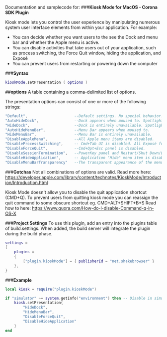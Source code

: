 
Documentation and samplecode for:
###**Kiosk Mode for MacOS - Corona SDK Plugin**

Kiosk mode lets you control the user experience by manipulating numerous system user interface elements from within your application. For example:

* You can decide whether you want users to the see the Dock and menu bar and whether the Apple menu is active.
* You can disable activities that take users out of your application, such as process switching, the Force Quit window, hiding the application, and Exposé
* You can prevent users from restarting or powering down the computer

###**Syntax**
```lua
kioskMode.setPresentation ( options )
```

##**options**
A table containing a comma-delimited list of options.

The presentation options can consist of one or more of the following strings:
```lua
"Default",                     --Default settings. No special behavior.
"AutoHideDock",                --Dock appears when moused to. Spotlight menu is disabled.
"HideDock",                    --Dock is entirely unavailable. Spotlight menu is disabled.
"AutoHideMenuBar",             --Menu Bar appears when moused to.
"HideMenuBar",                 --Menu Bar is entirely unavailable.
"DisableAppleMenu",            --All Apple menu items are disabled.
"DisableProcessSwitching",     -- Cmd+Tab UI is disabled. All Exposé functionality is also disabled.
"DisableForceQuit",            --Cmd+Opt+Esc panel is disabled.
"DisableSessionTermination",   --PowerKey panel and Restart/Shut Down/Log Out are disabled.
"DisableHideApplication",      -- Application "Hide" menu item is disabled.
"DisableMenuBarTransparency"   --The transparent appearance of the menu bar is disabled.
```

###**Gotchas**
Not all combinations of options are valid. Read more here:
https://developer.apple.com/library/content/technotes/KioskMode/Introduction/Introduction.html

Kiosk Mode doesn't allow you to disable the quit application shortcut (CMD+Q).
To prevent users from quitting kiosk mode you can reassign the quit command to some obscure shortcut eg. CMD+ALT+SHIFT+B+S
Read how to here: https://www.quora.com/How-do-I-disable-Command-q-in-OS-X

###**Project Settings**
To use this plugin, add an entry into the plugins table of build.settings. When added, the build server will integrate the plugin during the build phase.
```lua
settings =
{
    plugins =
    {
        ["plugin.kioskMode"] = { publisherId = "net.shakebrowser" }
    },      
}
```

###**Example**
```lua
local kiosk = require("plugin.kioskMode")

if "simulator" ~= system.getInfo("environment") then -- Disable in simulator (or simulator will go into kiosk mode)
    kiosk.setPresentation{
        "HideDock",
        "HideMenuBar",
        "DisableForceQuit",
        "DisableHideApplication"
    }
end
```

